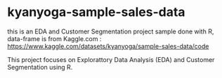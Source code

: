 # kyanyoga-sample-sales-data
this is an EDA and Customer Segmentation project sample done with R, data-frame is from Kaggle.com : https://www.kaggle.com/datasets/kyanyoga/sample-sales-data/code

This project focuses on Explorattory Data Analysis (EDA) and Customer Segmentation using R.
